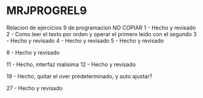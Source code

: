 # MRJPROGREL9
Relacion de ejercicios 9 de programacion
NO COPIAR
1 - Hecho y revisado
2 - Como leer el texto por orden y operar el primero leido con el segundo
3 - Hecho y revisado
4 - Hecho y revisado
5 - Hecho y revisado

8 - Hecho y revisado

11 - Hecho, interfaz malisima
12 - Hecho y revisado

19 - Hecho, quitar el over predeterminado, y auto ajustar?

27 - Hecho y revisado